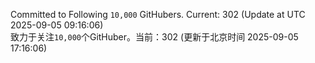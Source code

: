 Committed to Following `10,000` GitHubers. Current: <!-- FOLLOWING_COUNT -->302<!-- FOLLOWING_COUNT --> (Update at UTC <!-- LAST_UPDATED -->2025-09-05 09:16:06<!-- LAST_UPDATED -->)<br>
致力于关注`10,000`个GitHuber。当前：<!-- FOLLOWING_COUNT -->302<!-- FOLLOWING_COUNT --> (更新于北京时间 <!-- LAST_UPDATED_CST -->2025-09-05 17:16:06<!-- LAST_UPDATED_CST -->)
